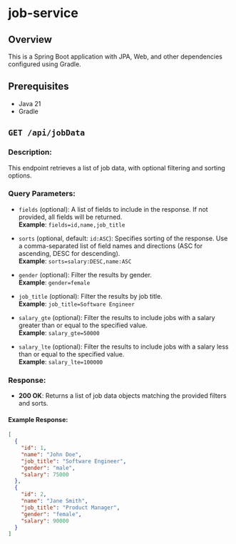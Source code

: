 # job-service
## Overview
This is a Spring Boot application with JPA, Web, and other dependencies configured using Gradle.

## Prerequisites
- Java 21
- Gradle
## `GET /api/jobData`

### Description:
This endpoint retrieves a list of job data, with optional filtering and sorting options.

### Query Parameters:

- `fields` (optional): A list of fields to include in the response. If not provided, all fields will be returned.  
  **Example**: `fields=id,name,job_title`

- `sorts` (optional, default: `id:ASC`): Specifies sorting of the response. Use a comma-separated list of field names and directions (ASC for ascending, DESC for descending).  
  **Example**: `sorts=salary:DESC,name:ASC`

- `gender` (optional): Filter the results by gender.  
  **Example**: `gender=female`

- `job_title` (optional): Filter the results by job title.  
  **Example**: `job_title=Software Engineer`

- `salary_gte` (optional): Filter the results to include jobs with a salary greater than or equal to the specified value.  
  **Example**: `salary_gte=50000`

- `salary_lte` (optional): Filter the results to include jobs with a salary less than or equal to the specified value.  
  **Example**: `salary_lte=100000`

### Response:

- **200 OK**: Returns a list of job data objects matching the provided filters and sorts.

#### Example Response:
```json
[
  {
    "id": 1,
    "name": "John Doe",
    "job_title": "Software Engineer",
    "gender": "male",
    "salary": 75000
  },
  {
    "id": 2,
    "name": "Jane Smith",
    "job_title": "Product Manager",
    "gender": "female",
    "salary": 90000
  }
]
